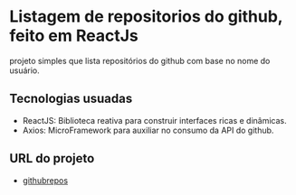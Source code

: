 # Listagem de repositorios do github, feito em ReactJs
projeto simples que lista repositórios do github com base no nome do usuário.

## Tecnologias usuadas
- ReactJS: Biblioteca reativa para construir interfaces ricas e dinâmicas.
- Axios: MicroFramework para auxiliar no consumo da API do github.

## URL do projeto
- [githubrepos](https://appgithubrepos.herokuapp.com/)